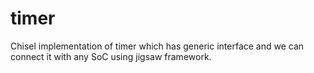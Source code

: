 # timer
Chisel implementation of timer which has generic interface and we can connect it with any SoC using jigsaw framework.
